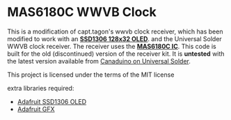 # MAS6180C WWVB Clock

This is a modification of capt.tagon's wwvb clock receiver, which has been modified to work with an **[SSD1306 128x32 OLED](https://cdn-shop.adafruit.com/datasheets/SSD1306.pdf)**.
and the Universal Solder WWVB clock receiver. The receiver uses the **[MAS6180C IC](https://www.mas-oy.com/wp-content/uploads/2016/05/DA6180C.pdf)**.
This code is built for the old (discontinued) version of the receiver kit. It is **untested** with the latest version available from [Canaduino on
Universal Solder](https://www.universal-solder.ca/product/canaduino-60khz-atomic-clock-receiver-module-wwvb-msf-jjy60/#tab-description).

This project is licensed under the terms of the MIT license

extra libraries required:
- [Adafruit SSD1306 OLED](https://github.com/adafruit/Adafruit_SSD1306/)
- [Adafruit GFX](https://github.com/adafruit/Adafruit-GFX-Library/)
